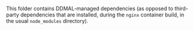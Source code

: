 This folder contains DDMAL-managed dependencies (as opposed to third-party dependencies that are installed, during the `nginx` container build, in the usual `node_modules` directory).